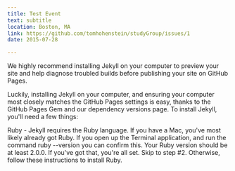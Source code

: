 ```yaml
---
title: Test Event
text: subtitle
location: Boston, MA
link: https://github.com/tomhohenstein/studyGroup/issues/1
date: 2015-07-28

---
```


We highly recommend installing Jekyll on your computer to preview your site and help diagnose troubled builds before publishing your site on GitHub Pages.

Luckily, installing Jekyll on your computer, and ensuring your computer most closely matches the GitHub Pages settings is easy, thanks to the GitHub Pages Gem and our dependency versions page. To install Jekyll, you'll need a few things:

Ruby - Jekyll requires the Ruby language. If you have a Mac, you've most likely already got Ruby. If you open up the Terminal application, and run the command ruby --version you can confirm this. Your Ruby version should be at least 2.0.0. If you've got that, you're all set. Skip to step #2. Otherwise, follow these instructions to install Ruby.
